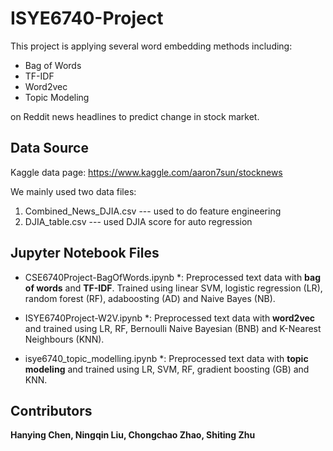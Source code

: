 # ISYE6740-Project
This project is applying several word embedding methods including:
  * Bag of Words
  * TF-IDF
  * Word2vec
  * Topic Modeling 
  
on Reddit news headlines to predict change in stock market. 

## Data Source
Kaggle data page:
https://www.kaggle.com/aaron7sun/stocknews

We mainly used two data files:
1. Combined_News_DJIA.csv --- used to do feature engineering
2. DJIA_table.csv --- used DJIA score for auto regression

## Jupyter Notebook Files
* CSE6740Project-BagOfWords.ipynb *: 
Preprocessed text data with **bag of words** and **TF-IDF**.
Trained using linear SVM, logistic regression (LR), random forest (RF), adaboosting (AD) and Naive Bayes (NB).

* ISYE6740Project-W2V.ipynb *: 
Preprocessed text data with **word2vec** and trained using LR, RF,  Bernoulli Naive Bayesian (BNB) and K-Nearest Neighbours (KNN).

* isye6740_topic_modelling.ipynb *: 
Preprocessed text data with **topic modeling** and trained using LR, SVM, RF, gradient boosting (GB) and KNN. 

## Contributors
**Hanying Chen, Ningqin Liu, Chongchao Zhao, Shiting Zhu** 

